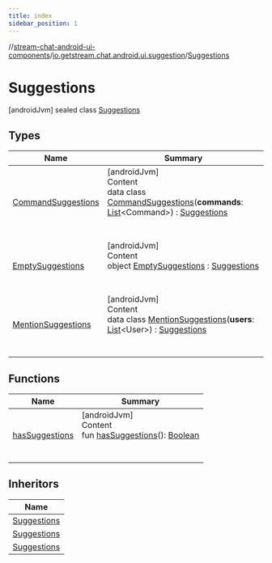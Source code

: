 ```yaml
---
title: index
sidebar_position: 1
---
```

//[stream-chat-android-ui-components](../../../index.md)/[io.getstream.chat.android.ui.suggestion](../index.md)/[Suggestions](index.md)



# Suggestions  
 [androidJvm] sealed class [Suggestions](index.md)   


## Types  
  
|  Name |  Summary | 
|---|---|
| <a name="io.getstream.chat.android.ui.suggestion/Suggestions.CommandSuggestions///PointingToDeclaration/"></a>[CommandSuggestions](CommandSuggestions/index.md)| <a name="io.getstream.chat.android.ui.suggestion/Suggestions.CommandSuggestions///PointingToDeclaration/"></a>[androidJvm]  <br/>Content  <br/>data class [CommandSuggestions](CommandSuggestions/index.md)(**commands**: [List](https://kotlinlang.org/api/latest/jvm/stdlib/kotlin.collections/-list/index.html)&lt;Command&gt;) : [Suggestions](index.md)  <br/><br/><br/>|
| <a name="io.getstream.chat.android.ui.suggestion/Suggestions.EmptySuggestions///PointingToDeclaration/"></a>[EmptySuggestions](EmptySuggestions/index.md)| <a name="io.getstream.chat.android.ui.suggestion/Suggestions.EmptySuggestions///PointingToDeclaration/"></a>[androidJvm]  <br/>Content  <br/>object [EmptySuggestions](EmptySuggestions/index.md) : [Suggestions](index.md)  <br/><br/><br/>|
| <a name="io.getstream.chat.android.ui.suggestion/Suggestions.MentionSuggestions///PointingToDeclaration/"></a>[MentionSuggestions](MentionSuggestions/index.md)| <a name="io.getstream.chat.android.ui.suggestion/Suggestions.MentionSuggestions///PointingToDeclaration/"></a>[androidJvm]  <br/>Content  <br/>data class [MentionSuggestions](MentionSuggestions/index.md)(**users**: [List](https://kotlinlang.org/api/latest/jvm/stdlib/kotlin.collections/-list/index.html)&lt;User&gt;) : [Suggestions](index.md)  <br/><br/><br/>|


## Functions  
  
|  Name |  Summary | 
|---|---|
| <a name="io.getstream.chat.android.ui.suggestion/Suggestions/hasSuggestions/#/PointingToDeclaration/"></a>[hasSuggestions](hasSuggestions.md)| <a name="io.getstream.chat.android.ui.suggestion/Suggestions/hasSuggestions/#/PointingToDeclaration/"></a>[androidJvm]  <br/>Content  <br/>fun [hasSuggestions](hasSuggestions.md)(): [Boolean](https://kotlinlang.org/api/latest/jvm/stdlib/kotlin/-boolean/index.html)  <br/><br/><br/>|


## Inheritors  
  
|  Name | 
|---|
| <a name="io.getstream.chat.android.ui.suggestion/Suggestions.MentionSuggestions///PointingToDeclaration/"></a>[Suggestions](MentionSuggestions/index.md)|
| <a name="io.getstream.chat.android.ui.suggestion/Suggestions.CommandSuggestions///PointingToDeclaration/"></a>[Suggestions](CommandSuggestions/index.md)|
| <a name="io.getstream.chat.android.ui.suggestion/Suggestions.EmptySuggestions///PointingToDeclaration/"></a>[Suggestions](EmptySuggestions/index.md)|

